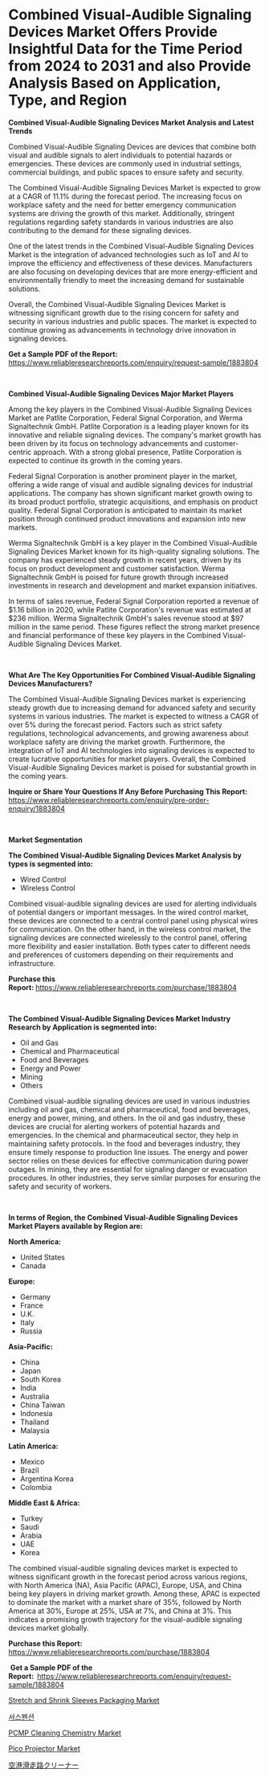 <p><h1>Combined Visual-Audible Signaling Devices Market Offers Provide Insightful Data for the Time Period from 2024 to 2031 and also Provide Analysis Based on Application, Type, and Region</h1></p><p><strong>Combined Visual-Audible Signaling Devices Market Analysis and Latest Trends</strong></p>
<p><p>Combined Visual-Audible Signaling Devices are devices that combine both visual and audible signals to alert individuals to potential hazards or emergencies. These devices are commonly used in industrial settings, commercial buildings, and public spaces to ensure safety and security.</p><p>The Combined Visual-Audible Signaling Devices Market is expected to grow at a CAGR of 11.1% during the forecast period. The increasing focus on workplace safety and the need for better emergency communication systems are driving the growth of this market. Additionally, stringent regulations regarding safety standards in various industries are also contributing to the demand for these signaling devices.</p><p>One of the latest trends in the Combined Visual-Audible Signaling Devices Market is the integration of advanced technologies such as IoT and AI to improve the efficiency and effectiveness of these devices. Manufacturers are also focusing on developing devices that are more energy-efficient and environmentally friendly to meet the increasing demand for sustainable solutions.</p><p>Overall, the Combined Visual-Audible Signaling Devices Market is witnessing significant growth due to the rising concern for safety and security in various industries and public spaces. The market is expected to continue growing as advancements in technology drive innovation in signaling devices.</p></p>
<p><strong>Get a Sample PDF of the Report:&nbsp;</strong> <a href="https://www.reliableresearchreports.com/enquiry/request-sample/1883804">https://www.reliableresearchreports.com/enquiry/request-sample/1883804</a></p>
<p>&nbsp;</p>
<p><strong>Combined Visual-Audible Signaling Devices Major Market Players</strong></p>
<p><p>Among the key players in the Combined Visual-Audible Signaling Devices Market are Patlite Corporation, Federal Signal Corporation, and Werma Signaltechnik GmbH. Patlite Corporation is a leading player known for its innovative and reliable signaling devices. The company's market growth has been driven by its focus on technology advancements and customer-centric approach. With a strong global presence, Patlite Corporation is expected to continue its growth in the coming years.</p><p>Federal Signal Corporation is another prominent player in the market, offering a wide range of visual and audible signaling devices for industrial applications. The company has shown significant market growth owing to its broad product portfolio, strategic acquisitions, and emphasis on product quality. Federal Signal Corporation is anticipated to maintain its market position through continued product innovations and expansion into new markets.</p><p>Werma Signaltechnik GmbH is a key player in the Combined Visual-Audible Signaling Devices Market known for its high-quality signaling solutions. The company has experienced steady growth in recent years, driven by its focus on product development and customer satisfaction. Werma Signaltechnik GmbH is poised for future growth through increased investments in research and development and market expansion initiatives.</p><p>In terms of sales revenue, Federal Signal Corporation reported a revenue of $1.16 billion in 2020, while Patlite Corporation's revenue was estimated at $236 million. Werma Signaltechnik GmbH's sales revenue stood at $97 million in the same period. These figures reflect the strong market presence and financial performance of these key players in the Combined Visual-Audible Signaling Devices Market.</p></p>
<p>&nbsp;</p>
<p><strong>What Are The Key Opportunities For Combined Visual-Audible Signaling Devices Manufacturers?</strong></p>
<p><p>The Combined Visual-Audible Signaling Devices market is experiencing steady growth due to increasing demand for advanced safety and security systems in various industries. The market is expected to witness a CAGR of over 5% during the forecast period. Factors such as strict safety regulations, technological advancements, and growing awareness about workplace safety are driving the market growth. Furthermore, the integration of IoT and AI technologies into signaling devices is expected to create lucrative opportunities for market players. Overall, the Combined Visual-Audible Signaling Devices market is poised for substantial growth in the coming years.</p></p>
<p><strong>Inquire or Share Your Questions If Any Before Purchasing This Report:</strong> <a href="https://www.reliableresearchreports.com/enquiry/pre-order-enquiry/1883804">https://www.reliableresearchreports.com/enquiry/pre-order-enquiry/1883804</a></p>
<p>&nbsp;</p>
<p><strong>Market Segmentation</strong></p>
<p><strong>The Combined Visual-Audible Signaling Devices Market Analysis by types is segmented into:</strong></p>
<p><ul><li>Wired Control</li><li>Wireless Control</li></ul></p>
<p><p>Combined visual-audible signaling devices are used for alerting individuals of potential dangers or important messages. In the wired control market, these devices are connected to a central control panel using physical wires for communication. On the other hand, in the wireless control market, the signaling devices are connected wirelessly to the control panel, offering more flexibility and easier installation. Both types cater to different needs and preferences of customers depending on their requirements and infrastructure.</p></p>
<p><strong>Purchase this Report:&nbsp;</strong><a href="https://www.reliableresearchreports.com/purchase/1883804">https://www.reliableresearchreports.com/purchase/1883804</a></p>
<p>&nbsp;</p>
<p><strong>The Combined Visual-Audible Signaling Devices Market Industry Research by Application is segmented into:</strong></p>
<p><ul><li>Oil and Gas</li><li>Chemical and Pharmaceutical</li><li>Food and Beverages</li><li>Energy and Power</li><li>Mining</li><li>Others</li></ul></p>
<p><p>Combined visual-audible signaling devices are used in various industries including oil and gas, chemical and pharmaceutical, food and beverages, energy and power, mining, and others. In the oil and gas industry, these devices are crucial for alerting workers of potential hazards and emergencies. In the chemical and pharmaceutical sector, they help in maintaining safety protocols. In the food and beverages industry, they ensure timely response to production line issues. The energy and power sector relies on these devices for effective communication during power outages. In mining, they are essential for signaling danger or evacuation procedures. In other industries, they serve similar purposes for ensuring the safety and security of workers.</p></p>
<p>&nbsp;</p>
<p><strong>In terms of Region, the Combined Visual-Audible Signaling Devices Market Players available by Region are:</strong></p>
<p>
    <p> <strong> North America: </strong>
        <ul>
            <li>United States</li>
            <li>Canada</li>
        </ul>
        </p> 
    <p> <strong> Europe: </strong>
        <ul>
            <li>Germany</li>
            <li>France</li>
            <li>U.K.</li>
            <li>Italy</li>
            <li>Russia</li>
        </ul>
        </p> 
    <p> <strong> Asia-Pacific: </strong>
        <ul>
            <li>China</li>
            <li>Japan</li>
            <li>South Korea</li>
            <li>India</li>
            <li>Australia</li>
            <li>China Taiwan</li>
            <li>Indonesia</li>
            <li>Thailand</li>
            <li>Malaysia</li>
        </ul>
        </p> 
    <p> <strong> Latin America: </strong>
        <ul>
            <li>Mexico</li>
            <li>Brazil</li>
            <li>Argentina Korea</li>
            <li>Colombia</li>
        </ul>
        </p> 
    <p> <strong> Middle East & Africa: </strong>
        <ul>
            <li>Turkey</li>
            <li>Saudi</li>
            <li>Arabia</li>
            <li>UAE</li>
            <li>Korea</li>
        </ul>
    </p>
    </p>
<p><p>The combined visual-audible signaling devices market is expected to witness significant growth in the forecast period across various regions, with North America (NA), Asia Pacific (APAC), Europe, USA, and China being key players in driving market growth. Among these, APAC is expected to dominate the market with a market share of 35%, followed by North America at 30%, Europe at 25%, USA at 7%, and China at 3%. This indicates a promising growth trajectory for the visual-audible signaling devices market globally.</p></p>
<p><strong>Purchase this Report: </strong><a href="https://www.reliableresearchreports.com/purchase/1883804">https://www.reliableresearchreports.com/purchase/1883804</a></p>
<p>&nbsp;<strong>Get a Sample PDF of the Report:&nbsp;&nbsp;</strong><a href="https://www.reliableresearchreports.com/enquiry/request-sample/1883804">https://www.reliableresearchreports.com/enquiry/request-sample/1883804</a></p>
<p><strong></strong></p>
<p><p><a href="https://www.linkedin.com/pulse/stretch-shrink-sleeves-packaging-market-size-reflecting-qns3e?trackingId=G2upajhkeRPsgbwh7Q%2Bt9g%3D%3D">Stretch and Shrink Sleeves Packaging Market</a></p><p><a href="https://github.com/iansanftyord09878/Market-Research-Report-List-1/blob/main/992364212886.md">서스펜션</a></p><p><a href="https://github.com/jsmusil/Market-Research-Report-List-2/blob/main/pcmp-cleaning-chemistry-market.md">PCMP Cleaning Chemistry Market</a></p><p><a href="https://www.linkedin.com/pulse/pico-projector-market-size-growth-segmentation-regional-p5lac?trackingId=KhfX64gulO3OD%2F3G7MjReA%3D%3D">Pico Projector Market</a></p><p><a href="https://github.com/LeanneBruen2023/Market-Research-Report-List-1/blob/main/591306713894.md">空港滑走路クリーナー</a></p></p>